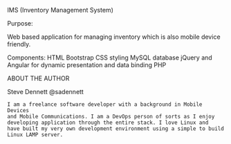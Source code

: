 ﻿IMS (Inventory Management System)
 
Purpose:

   Web based application for managing inventory which is also mobile device friendly.

Components:
   HTML
   Bootstrap CSS styling
   MySQL database 
   jQuery and Angular for dynamic presentation and data binding
   PHP 

ABOUT THE AUTHOR

  Steve Dennett @sadennett
  
    I am a freelance software developer with a background in Mobile Devices
    and Mobile Communications. I am a DevOps person of sorts as I enjoy
    developing application through the entire stack. I love Linux and
    have built my very own development environment using a simple to build
    Linux LAMP server.
    
